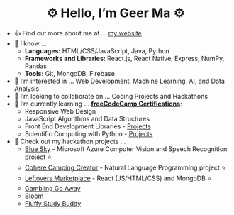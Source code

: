 <h1 align="center">⚙️ Hello, I’m Geer Ma ⚙️</h1>

- 👍 Find out more about me at ... [my website](https://geerma.github.io/)
- 📙 I know ... 
  - **Languages:** HTML/CSS/JavaScript, Java, Python 
  - **Frameworks and Libraries:** React.js, React Native, Express, NumPy, Pandas 
  - **Tools:** Git, MongoDB, Firebase
- 👀 I’m interested in ... Web Development, Machine Learning, AI, and Data Analysis
- 💞️ I’m looking to collaborate on ... Coding Projects and Hackathons
- 🌱 I’m currently learning ... [**freeCodeCamp Certifications**](https://www.freecodecamp.org/fccc853331e-8d63-4074-bf4c-51bbb9c1e863): 
  - Responsive Web Design
  - JavaScript Algorithms and Data Structures
  - Front End Development Libraries - [Projects](https://github.com/geerma/freeCodeCamp-frontEndProjects)
  - Scientific Computing with Python - [Projects](https://github.com/geerma/freeCodeCamp-PythonProjects)
- 📖 Check out my hackathon projects ...
  - [Blue Sky](https://github.com/geerma/AzureCloud-OCR-SR) - Microsoft Azure Computer Vision and Speech Recognition project :star:
  - [Cohere Camping Creator](https://github.com/geerma/CohereCampingCreator) - Natural Language Programming project :star:
  - [Leftovers Marketplace](https://github.com/geerma/leftoversmarketplace) - React (JS/HTML/CSS) and MongoDB :star:
  - [Gambling Go Away](https://github.com/geerma/GamblingGoAway)
  - [Bloom](https://github.com/geerma/Bloom)
  - [Fluffy Study Buddy](https://github.com/geerma/fluffybuddy)
